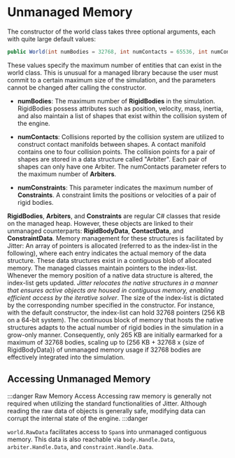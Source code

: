 # Unmanaged Memory

The constructor of the world class takes three optional arguments, each with quite large default values:

```cs
public World(int numBodies = 32768, int numContacts = 65536, int numConstraints = 32768)
```

These values specify the maximum number of entities that can exist in the world class. This is unusual for a managed library because the user must commit to a certain maximum size of the simulation, and the parameters cannot be changed after calling the constructor.

- **numBodies**: The maximum number of **RigidBodies** in the simulation. RigidBodies possess attributes such as position, velocity, mass, inertia, and also maintain a list of shapes that exist within the collision system of the engine.
  
- **numContacts**: Collisions reported by the collision system are utilized to construct contact manifolds between shapes. A contact manifold contains one to four collision points. The collision points for a pair of shapes are stored in a data structure called "Arbiter". Each pair of shapes can only have one Arbiter. The numContacts parameter refers to the maximum number of **Arbiters**.
  
- **numConstraints**: This parameter indicates the maximum number of **Constraints**. A constraint limits the positions or velocities of a pair of rigid bodies.

**RigidBodies**, **Arbiters**, and **Constraints** are regular C# classes that reside on the managed heap. However, these objects are linked to their unmanaged counterparts: **RigidBodyData**, **ContactData**, and **ConstraintData**. Memory management for these structures is facilitated by Jitter: An array of pointers is allocated (referred to as the index-list in the following), where each entry indicates the actual memory of the data structure. These data structures exist in a contiguous blob of allocated memory. The managed classes maintain pointers to the index-list. Whenever the memory position of a native data structure is altered, the index-list gets updated. *Jitter relocates the native structures in a manner that ensures active objects are housed in contiguous memory, enabling efficient access by the iterative solver*. The size of the index-list is dictated by the corresponding number specified in the constructor. For instance, with the default constructor, the index-list can hold 32768 pointers (256 KB on a 64-bit system). The continuous block of memory that hosts the native structures adapts to the actual number of rigid bodies in the simulation in a grow-only manner. Consequently, only 265 KB are initially earmarked for a maximum of 32768 bodies, scaling up to (256 KB + 32768 x {size of RigidBodyData}) of unmanaged memory usage if 32768 bodies are effectively integrated into the simulation.

## Accessing Unmanaged Memory

:::danger Raw Memory Access
Accessing raw memory is generally not required when utilizing the standard functionalities of Jitter. Although reading the raw data of objects is generally safe, modifying data can corrupt the internal state of the engine.
:::danger

`world.RawData` facilitates access to `Span`s into unmanaged contiguous memory. This data is also reachable via `body.Handle.Data`, `arbiter.Handle.Data`, and `constraint.Handle.Data`.
